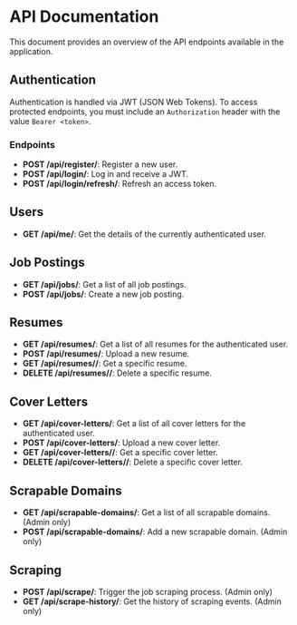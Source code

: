# API Documentation

This document provides an overview of the API endpoints available in the application.

## Authentication

Authentication is handled via JWT (JSON Web Tokens). To access protected endpoints, you must include an `Authorization` header with the value `Bearer <token>`.

### Endpoints

*   **POST /api/register/**: Register a new user.
*   **POST /api/login/**: Log in and receive a JWT.
*   **POST /api/login/refresh/**: Refresh an access token.

## Users

*   **GET /api/me/**: Get the details of the currently authenticated user.

## Job Postings

*   **GET /api/jobs/**: Get a list of all job postings.
*   **POST /api/jobs/**: Create a new job posting.

## Resumes

*   **GET /api/resumes/**: Get a list of all resumes for the authenticated user.
*   **POST /api/resumes/**: Upload a new resume.
*   **GET /api/resumes/<id>/**: Get a specific resume.
*   **DELETE /api/resumes/<id>/**: Delete a specific resume.

## Cover Letters

*   **GET /api/cover-letters/**: Get a list of all cover letters for the authenticated user.
*   **POST /api/cover-letters/**: Upload a new cover letter.
*   **GET /api/cover-letters/<id>/**: Get a specific cover letter.
*   **DELETE /api/cover-letters/<id>/**: Delete a specific cover letter.

## Scrapable Domains

*   **GET /api/scrapable-domains/**: Get a list of all scrapable domains. (Admin only)
*   **POST /api/scrapable-domains/**: Add a new scrapable domain. (Admin only)

## Scraping

*   **POST /api/scrape/**: Trigger the job scraping process. (Admin only)
*   **GET /api/scrape-history/**: Get the history of scraping events. (Admin only)
